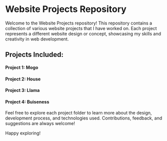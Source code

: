 # Website Projects Repository

Welcome to the Website Projects repository! This repository contains a collection of various website projects that I have worked on. Each project represents a different website design or concept, showcasing my skills and creativity in web development.

## Projects Included:

####    Project 1: Mogo
####    Project 2: House
####    Project 3: Llama
####    Project 4: Buiseness

Feel free to explore each project folder to learn more about the design, development process, and technologies used. Contributions, feedback, and suggestions are always welcome!

Happy exploring!